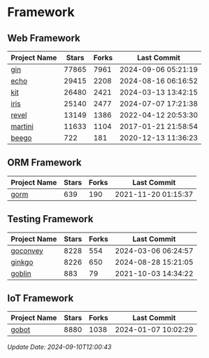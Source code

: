 # Framework

## Web Framework
| Project Name | Stars | Forks | Last Commit |
| ------------ | ----- | ----- | ----------- |
| [gin](https://github.com/gin-gonic/gin) | 77865 | 7961 | 2024-09-06 05:21:19 |
| [echo](https://github.com/labstack/echo) | 29415 | 2208 | 2024-08-16 06:16:52 |
| [kit](https://github.com/go-kit/kit) | 26480 | 2421 | 2024-03-13 13:42:15 |
| [iris](https://github.com/kataras/iris) | 25140 | 2477 | 2024-07-07 17:21:38 |
| [revel](https://github.com/revel/revel) | 13149 | 1386 | 2022-04-12 20:53:30 |
| [martini](https://github.com/go-martini/martini) | 11633 | 1104 | 2017-01-21 21:58:54 |
| [beego](https://github.com/astaxie/beego) | 722 | 181 | 2020-12-13 11:36:23 |

## ORM Framework
| Project Name | Stars | Forks | Last Commit |
| ------------ | ----- | ----- | ----------- |
| [gorm](https://github.com/jinzhu/gorm) | 639 | 190 | 2021-11-20 01:15:37 |

## Testing Framework
| Project Name | Stars | Forks | Last Commit |
| ------------ | ----- | ----- | ----------- |
| [goconvey](https://github.com/smartystreets/goconvey) | 8228 | 554 | 2024-03-06 06:24:57 |
| [ginkgo](https://github.com/onsi/ginkgo) | 8226 | 650 | 2024-08-28 15:21:05 |
| [goblin](https://github.com/franela/goblin) | 883 | 79 | 2021-10-03 14:34:22 |

## IoT Framework
| Project Name | Stars | Forks | Last Commit |
| ------------ | ----- | ----- | ----------- |
| [gobot](https://github.com/hybridgroup/gobot) | 8880 | 1038 | 2024-01-07 10:02:29 |

*Update Date: 2024-09-10T12:00:43*
